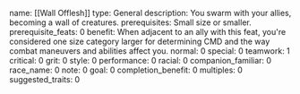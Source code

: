 name: [[Wall Offlesh]]
type: General
description: You swarm with your allies, becoming a wall of creatures.
prerequisites: Small size or smaller.
prerequisite_feats: 0
benefit: When adjacent to an ally with this feat, you're considered one size category larger for determining CMD and the way combat maneuvers and abilities affect you.
normal: 0
special: 0
teamwork: 1
critical: 0
grit: 0
style: 0
performance: 0
racial: 0
companion_familiar: 0
race_name: 0
note: 0
goal: 0
completion_benefit: 0
multiples: 0
suggested_traits: 0
